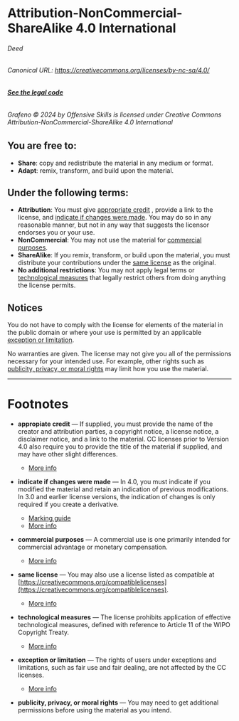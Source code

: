 # Attribution-NonCommercial-ShareAlike 4.0 International 
######  Deed
######  Canonical URL:  https://creativecommons.org/licenses/by-nc-sa/4.0/
###### [**See the legal code**](https://creativecommons.org/licenses/by-nc-sa/4.0/legalcode.en)
###### Grafeno © 2024 by Offensive Skills is licensed under Creative Commons Attribution-NonCommercial-ShareAlike 4.0 International

## You are free to:
- **Share**: copy and redistribute the material in any medium or format. 
- **Adapt**: remix, transform, and build upon the material.


## Under the following terms:
- **Attribution**: You must give [appropriate credit](https://creativecommons.org/licenses/by-nc-sa/4.0/?ref=chooser-v1#ref-appropriate-credit) , provide a link to the license, and [indicate if changes were made](https://creativecommons.org/licenses/by-nc-sa/4.0/?ref=chooser-v1#ref-indicate-changes). You may do so in any reasonable manner, but not in any way that suggests the licensor endorses you or your use. 
- **NonCommercial**: You may not use the material for [commercial purposes](https://creativecommons.org/licenses/by-nc-sa/4.0/?ref=chooser-v1#ref-commercial-purposes).
- **ShareAlike**: If you remix, transform, or build upon the material, you must distribute your contributions under the [same license](https://creativecommons.org/licenses/by-nc-sa/4.0/?ref=chooser-v1#ref-same-license) as the original. 
- **No additional restrictions**: You may not apply legal terms or [technological measures](https://creativecommons.org/licenses/by-nc-sa/4.0/?ref=chooser-v1#ref-technological-measures) that legally restrict others from doing anything the license permits. 


## Notices

You do not have to comply with the license for elements of the material in the public domain or where your use is permitted by an applicable [exception or limitation](https://creativecommons.org/licenses/by-nc-sa/4.0/?ref=chooser-v1#ref-exception-or-limitation). 

No warranties are given. The license may not give you all of the permissions necessary for your intended use. For example, other rights such as [publicity, privacy, or moral rights](https://creativecommons.org/licenses/by-nc-sa/4.0/?ref=chooser-v1#ref-publicity-privacy-or-moral-rights) may limit how you use the material. 

---
# Footnotes

- **appropiate credit** — If supplied, you must provide the name of the creator and attribution parties, a copyright notice, a license notice, a disclaimer notice, and a link to the material. CC licenses prior to Version 4.0 also require you to provide the title of the material if supplied, and may have other slight differences. 

  - [More info](https://wiki.creativecommons.org/License_Versions#Detailed_attribution_comparison_chart)


- **indicate if changes were made** — In 4.0, you must indicate if you modified the material and retain an indication of previous modifications. In 3.0 and earlier license versions, the indication of changes is only required if you create a derivative.  

  - [Marking guide](https://wiki.creativecommons.org/Best_practices_for_attribution#This_is_a_good_attribution_for_material_you_modified_slightly)
  - [More info](https://wiki.creativecommons.org/License_Versions#Modifications_and_adaptations_must_be_marked_as_such)


- **commercial purposes** — A commercial use is one primarily intended for commercial advantage or monetary compensation.
  - [More info](https://creativecommons.org/faq/#does-my-use-violate-the-noncommercial-clause-of-the-licenses)


- **same license** — You may also use a license listed as compatible at [https://creativecommons.org/compatiblelicenses](https://creativecommons.org/compatiblelicenses).

  - [More info](https://creativecommons.org/faq/#if-i-derive-or-adapt-material-offered-under-a-creative-commons-license-which-cc-licenses-can-i-use)


- **technological measures** — The license prohibits application of effective technological measures, defined with reference to Article 11 of the WIPO Copyright Treaty. 
  - [More info](https://wiki.creativecommons.org/License_Versions#Application_of_effective_technological_measures_by_users_of_CC-licensed_works_prohibited)


- **exception or limitation** — The rights of users under exceptions and limitations, such as fair use and fair dealing, are not affected by the CC licenses.
  - [More info](https://wiki.creativecommons.org/Frequently_Asked_Questions#Do_Creative_Commons_licenses_affect_exceptions_and_limitations_to_copyright.2C_such_as_fair_dealing_and_fair_use.3F)

- **publicity, privacy, or moral rights** — You may need to get additional permissions before using the material as you intend.